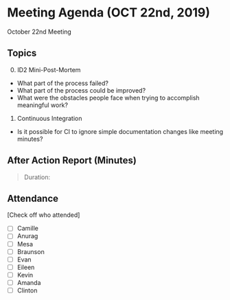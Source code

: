 # Meeting Agenda (OCT 22nd, 2019)

October 22nd Meeting

## Topics

0. ID2 Mini-Post-Mortem
  - What part of the process failed?
  - What part of the process could be improved?
  - What were the obstacles people face when trying to accomplish meaningful work?

1. Continuous Integration
  - Is it possible for CI to ignore simple documentation changes like meeting minutes?

## After Action Report (Minutes)

> Duration:

## Attendance

[Check off who attended]

- [ ] Camille
- [ ] Anurag
- [ ] Mesa
- [ ] Braunson
- [ ] Evan
- [ ] Eileen
- [ ] Kevin
- [ ] Amanda
- [ ] Clinton
